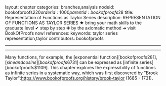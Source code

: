 layout: chapter
categories: branches,analysis
nodeid: bookofproofs$220
orderid: 1000
parentid: bookofproofs$28
title: Representation of Functions as Taylor Series
description: REPRESENTATION OF FUNCTIONS AS TAYLOR SERIES ★ bring your math skills to the graduate level ✔ step by step ✚ by the axiomatic method ➜ visit BookOfProofs now!
references: 
keywords: taylor series representation,taylor
contributors: bookofproofs


---


---

Many functions, for example, the [exponential function][bookofproofs$281], [sine and cosine][bookofproofs$6731] can be expressed as [infinite series][bookofproofs$1109]. This chapter explores the expressibility of functions as infinite series in a systematic way, which was first discovered by "Brook Taylor":https://www.bookofproofs.org/history/brook-taylor (1685 - 1731).
